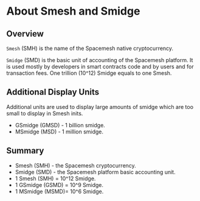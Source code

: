 # About Smesh and Smidge

## Overview
`Smesh` (SMH) is the name of the Spacemesh native cryptocurrency.

`Smidge` (SMD) is the basic unit of accounting of the Spacemesh platform. It is used mostly by developers in smart contracts code and by users and for transaction fees. One trillion (10^12) Smidge equals to one Smesh.

## Additional Display Units
Additional units are used to display large amounts of smidge which are too small to display in Smesh inits.

- GSmidge (GMSD) - 1 billion smidge.
- MSmidge (MSD) - 1 million smidge.

## Summary
- Smesh (SMH) - the Spacemesh cryptocurrency.
- Smidge (SMD) - the Spacemesh platform basic accounting unit.
- 1 Smesh (SMH) = 10^12 Smidge.
- 1 GSmidge (GSMD) = 10^9 Smidge.
- 1 MSmidge (MSMD)= 10^6 Smidge.
